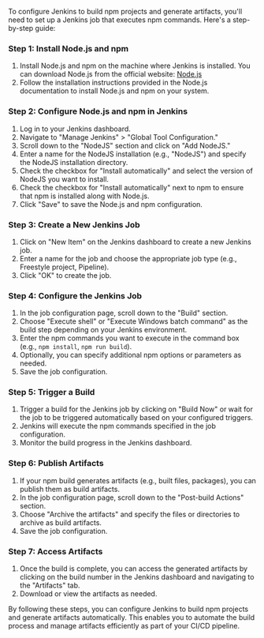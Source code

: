 To configure Jenkins to build npm projects and generate artifacts, you'll need to set up a Jenkins job that executes npm commands. Here's a step-by-step guide:

### Step 1: Install Node.js and npm
1. Install Node.js and npm on the machine where Jenkins is installed. You can download Node.js from the official website: [Node.js](https://nodejs.org/)
2. Follow the installation instructions provided in the Node.js documentation to install Node.js and npm on your system.

### Step 2: Configure Node.js and npm in Jenkins
1. Log in to your Jenkins dashboard.
2. Navigate to "Manage Jenkins" > "Global Tool Configuration."
3. Scroll down to the "NodeJS" section and click on "Add NodeJS."
4. Enter a name for the NodeJS installation (e.g., "NodeJS") and specify the NodeJS installation directory.
5. Check the checkbox for "Install automatically" and select the version of NodeJS you want to install.
6. Check the checkbox for "Install automatically" next to npm to ensure that npm is installed along with Node.js.
7. Click "Save" to save the Node.js and npm configuration.

### Step 3: Create a New Jenkins Job
1. Click on "New Item" on the Jenkins dashboard to create a new Jenkins job.
2. Enter a name for the job and choose the appropriate job type (e.g., Freestyle project, Pipeline).
3. Click "OK" to create the job.

### Step 4: Configure the Jenkins Job
1. In the job configuration page, scroll down to the "Build" section.
2. Choose "Execute shell" or "Execute Windows batch command" as the build step depending on your Jenkins environment.
3. Enter the npm commands you want to execute in the command box (e.g., `npm install`, `npm run build`).
4. Optionally, you can specify additional npm options or parameters as needed.
5. Save the job configuration.

### Step 5: Trigger a Build
1. Trigger a build for the Jenkins job by clicking on "Build Now" or wait for the job to be triggered automatically based on your configured triggers.
2. Jenkins will execute the npm commands specified in the job configuration.
3. Monitor the build progress in the Jenkins dashboard.

### Step 6: Publish Artifacts
1. If your npm build generates artifacts (e.g., built files, packages), you can publish them as build artifacts.
2. In the job configuration page, scroll down to the "Post-build Actions" section.
3. Choose "Archive the artifacts" and specify the files or directories to archive as build artifacts.
4. Save the job configuration.

### Step 7: Access Artifacts
1. Once the build is complete, you can access the generated artifacts by clicking on the build number in the Jenkins dashboard and navigating to the "Artifacts" tab.
2. Download or view the artifacts as needed.

By following these steps, you can configure Jenkins to build npm projects and generate artifacts automatically. This enables you to automate the build process and manage artifacts efficiently as part of your CI/CD pipeline.

